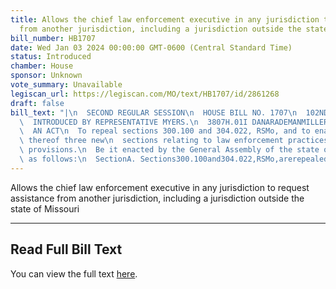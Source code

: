 ```yaml
---
title: Allows the chief law enforcement executive in any jurisdiction to request assistance
  from another jurisdiction, including a jurisdiction outside the state of Missouri
bill_number: HB1707
date: Wed Jan 03 2024 00:00:00 GMT-0600 (Central Standard Time)
status: Introduced
chamber: House
sponsor: Unknown
vote_summary: Unavailable
legiscan_url: https://legiscan.com/MO/text/HB1707/id/2861268
draft: false
bill_text: "|\n  SECOND REGULAR SESSION\n  HOUSE BILL NO. 1707\n  102ND GENERAL ASSEMBLY\n\
  \  INTRODUCED BY REPRESENTATIVE MYERS.\n  3807H.01I DANARADEMANMILLER,ChiefClerk\n\
  \  AN ACT\n  To repeal sections 300.100 and 304.022, RSMo, and to enact in lieu\
  \ thereof three new\n  sections relating to law enforcement practices, with penalty\
  \ provisions.\n  Be it enacted by the General Assembly of the state of Missouri,\
  \ as follows:\n  SectionA. Sections300.100and304.022,RSMo,arerepealedandthreenewsections"
---
```

Allows the chief law enforcement executive in any jurisdiction to request assistance from another jurisdiction, including a jurisdiction outside the state of Missouri

---

## Read Full Bill Text

You can view the full text [here](https://legiscan.com/MO/text/HB1707/id/2861268).
